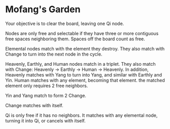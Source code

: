 # Mofang's Garden

Your objective is to clear the board, leaving one Qi node.

Nodes are only free and selectable if they have three or more contiguous free spaces neighboring them. Spaces off the board
count as free.

Elemental nodes match with the element they destroy. They also match with Change to turn into the next node in the cycle.

Heavenly, Earthly, and Human nodes match in a triplet. They also match with Change: Heavenly -> Earthly -> Human -> Heavenly.
In addition, Heavenly matches with Yang to turn into Yang, and similar with Earthly and Yin. Human matches with any element,
becoming that element. the matched element only requires 2 free neighbors.

Yin and Yang match to form 2 Change.

Change matches with itself.

Qi is only free if it has no neighbors. It matches with any elemental node, turning it into Qi, or cancels with itself.
